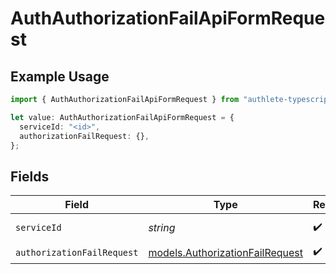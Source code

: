 # AuthAuthorizationFailApiFormRequest

## Example Usage

```typescript
import { AuthAuthorizationFailApiFormRequest } from "authlete-typescript-sdk/models/operations";

let value: AuthAuthorizationFailApiFormRequest = {
  serviceId: "<id>",
  authorizationFailRequest: {},
};
```

## Fields

| Field                                                                       | Type                                                                        | Required                                                                    | Description                                                                 |
| --------------------------------------------------------------------------- | --------------------------------------------------------------------------- | --------------------------------------------------------------------------- | --------------------------------------------------------------------------- |
| `serviceId`                                                                 | *string*                                                                    | :heavy_check_mark:                                                          | A service ID.                                                               |
| `authorizationFailRequest`                                                  | [models.AuthorizationFailRequest](../../models/authorizationfailrequest.md) | :heavy_check_mark:                                                          | N/A                                                                         |